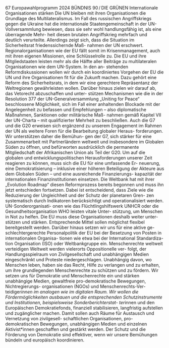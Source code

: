 67
Europawahlprogramm 2024
BÜNDNIS 90 / DIE GRÜNEN 
Internationale Organisationen stärken
Die UN bleiben mit ihren Organisationen die 
Grundlage des Multilateralismus. Im Fall des 
russischen Angriffskriegs gegen die Ukraine hat 
die internationale Staatengemeinschaft in der 
UN-Vollversammlung bewiesen, dass sie sehr wohl 
handlungsfähig ist, als eine überragende Mehr-
heit diesen brutalen Angriffskrieg mehrfach und 
deutlich verurteilte. Allerdings zeigt sich, dass die 
Situation im Sicherheitsrat friedenssichernde Maß-
nahmen der UN erschwert. Regionalorganisationen 
wie der EU fällt somit im Krisenmanagement, auch 
mit ihren eigenen Missionen, eine Schlüsselrolle 
zu. Die EU und ihre Mitgliedstaaten leisten mehr 
als die Hälfte aller Beiträge zu multilateralen 
Organisationen wie dem UN-System. In den an-
stehenden Reformdiskussionen wollen wir durch 
ein koordiniertes Vorgehen der EU die UN und ihre 
Organisationen fit für die Zukunft machen. Dazu 
gehört eine Reform des Sicherheitsrats, in dem wir 
eine gerechtere Repräsentanz der Weltregionen 
gewährleisten wollen. Darüber hinaus zielen wir 
darauf ab, das Vetorecht abzuschaffen und unter-
stützen Mechanismen wie die in der Resolution 
377 der UN-Generalversammlung „Uniting for 
Peace“ beschlossene Möglichkeit, sich im Fall einer 
anhaltenden Blockade mit der Angelegenheit zu 
befassen und Empfehlungen – also diplomatische 
Maßnahmen, Sanktionen oder militärische Maß-
nahmen gemäß Kapitel VII der UN-Charta – mit 
qualifizierter Mehrheit zu beschließen.
Auch die G7 und die G20 erweisen sich ergänzend 
zu unserem Engagement im Rahmen der UN als 
weitere Foren für die Bearbeitung globaler Heraus-
forderungen. Wir unterstützen daher die Bemühun-
gen der G7, sich stärker für eine Zusammenarbeit 
mit Partnerländern weltweit und insbesondere 
im Globalen Süden zu öffnen, und befürworten 
ausdrücklich die permanente Mitgliedschaft der 
Afrikanischen Union als Teil der G20.
Um auf die globalen und entwicklungspolitischen 
Herausforderungen unserer Zeit reagieren zu 
können, muss sich die EU für eine umfassende Er-
neuerung, eine Demokratisierung – inklusive einer 
höheren Beteiligung der Akteure aus dem Globalen 
Süden – und eine ausreichende Finanzierungs-
kapazität der internationalen Finanzinstitutionen 
einsetzen. Die Weltbank hat mit ihrer „Evolution 
Roadmap“ diesen Reformprozess bereits begonnen 
und muss ihn jetzt entschieden fortsetzen. Dabei ist 
entscheidend, dass Ziele wie die Reduzierung der 
Ungleichheit und der Schutz der planetaren Gren-
zen systematisch durch Indikatoren berücksichtigt 
und operationalisiert werden. UN-Sonderorganisati-
onen wie das Flüchtlingshilfswerk UNHCR oder die 
Gesundheitsorganisation WHO leisten vitale Unter-
stützung, um Menschen in Not zu helfen. Die EU 
muss diese Organisationen deshalb weiter unter-
stützen und stärken. Entsprechende Mittel sollen 
möglichst flexibel bereitgestellt werden.
Darüber hinaus setzen wir uns für eine aktive ge-
schlechtergerechte Personalpolitik der EU bei der 
Besetzung von Posten in internationalen Organisa-
tionen wie etwa bei der International Standardiza-
tion Organisation (ISO) oder Weltbankgruppe ein.
Menschenrechte weltweit verteidigen
Weltweit werden vielerorts Oppositionelle ver-
folgt, der Handlungsspielraum von Zivilgesellschaft 
und unabhängigen Medien eingeschränkt und 
Proteste niedergeschlagen. Unabhängig davon, 
wo Menschen leben, haben sie das Recht, Hilfe zu 
verlangen und zu erhalten, um ihre grundlegenden 
Menschenrechte zu schützen und zu fördern. Wir 
setzen uns für Demokratie und Menschenrechte 
ein und stärken unabhängige Medien, gewaltfreie 
pro-demokratische Bewegungen, Nichtregierungs-
organisationen (NGOs) und Menschenrechts-Ver-
teidiger*innen im analogen wie im digitalen Raum. 
Wir wollen die Fördermöglichkeiten ausbauen 
und die entsprechenden Schutzinstrumente und 
Institutionen, beispielsweise Sonderberichterstat-
ter*innen und den Europäischen Demokratiefonds, 
finanziell stabilisieren, langfristig aufstellen und 
zugänglicher machen. Damit sollen auch Räume 
für Austausch und Vernetzung von zivilgesell-
schaftlichen Organisationen, pro-demokratischen 
Bewegungen, unabhängigen Medien und einzelnen 
Aktivist*innen geschaffen und gestärkt werden. 
Der Schutz und die Förderung von Demokratie sind 
effektiver, wenn wir unsere Bemühungen bündeln 
und europäisch koordinieren.
